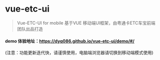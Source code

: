 # vue-etc-ui 

> Vue-ETC-UI for mobile 基于VUE 移动端UI框架，由粤通卡ETC车宝前端团队出品打造

#### demo 体验地址：https://dyq086.github.io/vue-etc-ui/demo/#/
 
 (注意：功能更新迭代快，请谨慎使用，电脑端浏览器请切换到移动端模式使用)

